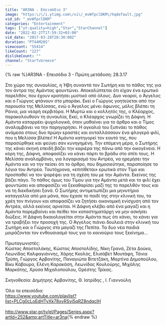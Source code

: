 ```yaml
---
title: "AR3NA - Επεισόδιο 3"
image: "https:\/\/i.ytimg.com\/vi\/_mvWfpclDKM\/hqdefault.jpg"
vid_id: "_mvWfpclDKM"
categories: "Entertainment"
tags: ["yt:quality=high","Star","StarChannel"]
date: "2022-02-27T17:59:32+03:00"
vid_date: "2017-03-28T20:30:00Z"
duration: "PT44M20S"
viewcount: "55414"
likeCount: "227"
dislikeCount: ""
channel: "StarTvGreece"
---
```

{% raw %}AR3NA - Επεισόδιο 3 - Πρώτη μετάδοση: 28.3.17<br /><br />Στο χώρο της συναυλίας, η Ήβη συναντά τον Σωτήρη και το πάθος της για τον άντρα της Αμάντας φουντώνει. Αποκαλύπτεται ότι είχαν ένα ερωτικό παρελθόν, που έχουν κρατήσει μυστικό από όλους. Δυο νεαροί, ο Άγγελος και ο Γιώργος φτάνουν στο μπαράκι. Εκεί ο Γιώργος γοητεύεται από την παρουσία της Μελίσσας, ενώ ο Άγγελος μένει άφωνος, μόλις βλέπει τη Ράνια, μια νεαρή σερβιτόρα. Η Μυρτώ και ο κολλητός της, ο Κλέαρχος, παρακολουθούν τη συναυλία, Εκεί, ο Κλέαρχος γνωρίζει τη Δάφνη. Η Αμάντα καταρρέει ψυχολογικά, όταν μαθαίνει για το άρθρο και ο Τίμος αναλαμβάνει να την παρηγορήσει. Η αγκαλιά του ξυπνάει το πάθος ανάμεσα στους δυο πρώην εραστές και ανταλλάσσουν ένα φλογερό φιλί, που η Μελίσσα βλέπει! Η Αμάντα κατηγορεί τον εαυτό της, που παρασύρθηκε και φεύγει σαν κυνηγημένη. Την επόμενη μέρα, ο Σωτήρης της κάνει σκηνή επειδή βάζει την καριέρα της πάνω από την οικογένεια. Η κόρη της, Δάφνη, αποφασίζει να κάνει πάρτι το βράδυ στο σπίτι τους. Η Μελίσσα αναλαμβάνει, για λογαριασμό του Αντρέα, να ηρεμήσει την Αμάντα και να την πείσει ότι το άρθρο, που δημοσιεύτηκε, παραποίησε τα λόγια του Αντρέα. Ταυτόχρονα, «επιτίθεται» ερωτικά στον Τίμο και προσπαθεί να τον ψαρέψει για τη σχέση του με την Αμάντα. Εκείνος της βάζει πάγο. Το πάθος όμως του Τίμου για την Αμάντα μετά και το φιλί έχει φουντώσει και αποφασίζει να ξεκαθαρίσει μαζί της το παρελθόν τους και να τη διεκδικήσει ξανά. Ο Σωτήρης αντιμετωπίζει μια μηνυτήρια καταγγελία από μια μάνα, που έχασε το παιδί της στην κλινική του, τα χρέη τον πνίγουν και αποφασίζει να ζητήσει οικονομική ενίσχυση από τον Αντρέα, αλλά εκείνος αρνείται. Η Δάφνη κλέβει από ένα μαγαζί και η Αμάντα παρεμβαίνει και πείθει τον καταστηματάρχη να μην ασκήσει διώξεις. Η Δάφνη δικαιολογείται στην Αμάντα πως ότι κάνει, το κάνει για να τραβήξει την προσοχή της. Ο Άγγελος πιάνει δουλειά στην κλινική του Σωτήρη και ο Γιώργος στο μαγαζί της Πεπίτα. Τα δυο νέα παιδιά μοιράζονται τον ενθουσιασμό τους για το καινούριο τους ξεκίνημα...<br /><br />Πρωταγωνιστές:<br />Κώστας Αποστολάκης, Κώστας Αποστολίδης, Νίκη Γρανά, Ζέτα Δούκα, Λεωνίδας Καλφαγιάννης, Χάρης Κκολός, Ελισάβετ Μουτάφη, Τάνια Τρύπη, Γιώργος Αρβανίτης, Παναγιώτα Βιτετζάκη, Μαρτίνα Δημοπούλου, Βίκυ Κάβουρα, Ελένη Καρακάση, Λεωνίδας Κουλούρης, Μιχάλης Μαρκάτης, Χρύσα Μιχαλοπούλου, Ορέστης Τρίκας.<br /><br />Σκηνοθεσία: Δημήτρης Αρβανίτης, Θ. Ιατρίδης , Ι. Γιαννούλη<br /><br />Όλα τα επεισόδια:<br /><a rel="nofollow" target="blank" href="https://www.youtube.com/playlist?list=PLCg0cLoEdHTyXk78xvRSvi5qRZ8ndqclH">https://www.youtube.com/playlist?list=PLCg0cLoEdHTyXk78xvRSvi5qRZ8ndqclH</a><br /><br /><a rel="nofollow" target="blank" href="http://www.star.gr/tv/el/Pages/Series.aspx?artId=252&amp;artTitle=ar3na">http://www.star.gr/tv/el/Pages/Series.aspx?artId=252&amp;artTitle=ar3na</a>{% endraw %}
